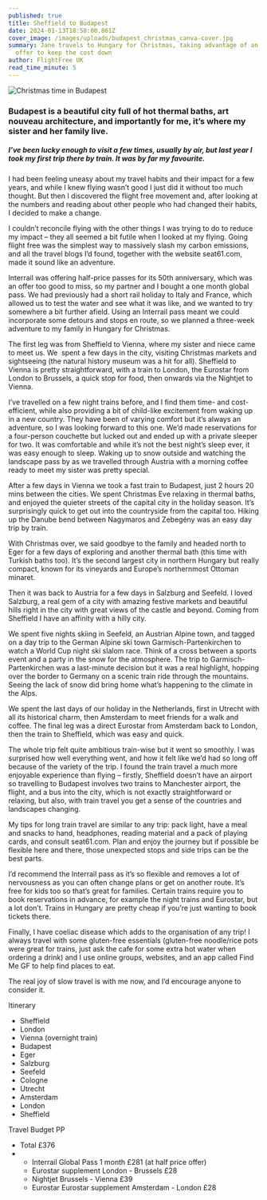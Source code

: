 ```yaml
---
published: true
title: Sheffield to Budapest
date: 2024-01-13T18:58:00.861Z
cover_image: /images/uploads/budapest_christmas_canva-cover.jpg
summary: Jane travels to Hungary for Christmas, taking advantage of an Interrail
  offer to keep the cost down
author: FlightFree UK
read_time_minute: 5
---
```

![](/images/uploads/budapest_christmas_canva.jpg "Christmas time in Budapest")

### Budapest is a beautiful city full of hot thermal baths, art nouveau architecture, and importantly for me, it’s where my sister and her family live. 

##### I’ve been lucky enough to visit a few times, usually by air, but last year I took my first trip there by train. It was by far my favourite.

I had been feeling uneasy about my travel habits and their impact for a few years, and while I knew flying wasn’t good I just did it without too much thought. But then I discovered the flight free movement and, after looking at the numbers and reading about other people who had changed their habits, I decided to make a change. 

I couldn’t reconcile flying with the other things I was trying to do to reduce my impact – they all seemed a bit futile when I looked at my flying. Going flight free was the simplest way to massively slash my carbon emissions, and all the travel blogs I’d found, together with the website seat61.com, made it sound like an adventure. 

Interrail was offering half-price passes for its 50th anniversary, which was an offer too good to miss, so my partner and I bought a one month global pass. We had previously had a short rail holiday to Italy and France, which allowed us to test the water and see what it was like, and we wanted to try somewhere a bit further afield. Using an Interrail pass meant we could incorporate some detours and stops en route, so we planned a three-week adventure to my family in Hungary for Christmas. 

The first leg was from Sheffield to Vienna, where my sister and niece came to meet us. We  spent a few days in the city, visiting Christmas markets and sightseeing (the natural history museum was a hit for all). Sheffield to Vienna is pretty straightforward, with a train to London, the Eurostar from London to Brussels, a quick stop for food, then onwards via the Nightjet to Vienna. 

I’ve travelled on a few night trains before, and I find them time- and cost-efficient, while also providing a bit of child-like excitement from waking up in a new country. They have been of varying comfort but it’s always an adventure, so I was looking forward to this one. We’d made reservations for a four-person couchette but lucked out and ended up with a private sleeper for two. It was comfortable and while it’s not the best night’s sleep ever, it was easy enough to sleep. Waking up to snow outside and watching the landscape pass by as we travelled through Austria with a morning coffee ready to meet my sister was pretty special.

After a few days in Vienna we took a fast train to Budapest, just 2 hours 20 mins between the cities. We spent Christmas Eve relaxing in thermal baths, and enjoyed the quieter streets of the capital city in the holiday season. It’s surprisingly quick to get out into the countryside from the capital too. Hiking up the Danube bend between Nagymaros and Zebegény was an easy day trip by train.

With Christmas over, we said goodbye to the family and headed north to Eger for a few days of exploring and another thermal bath (this time with Turkish baths too). It’s the second largest city in northern Hungary but really compact, known for its vineyards and Europe’s northernmost Ottoman minaret.

Then it was back to Austria for a few days in Salzburg and Seefeld. I loved Salzburg, a real gem of a city with amazing festive markets and beautiful hills right in the city with great views of the castle and beyond. Coming from Sheffield I have an affinity with a hilly city.

We spent five nights skiing in Seefeld, an Austrian Alpine town, and tagged on a day trip to the German Alpine ski town Garmisch-Partenkirchen to watch a World Cup night ski slalom race. Think of a cross between a sports event and a party in the snow for the atmosphere. The trip to Garmisch-Partenkirchen was a last-minute decision but it was a real highlight, hopping over the border to Germany on a scenic train ride through the mountains. Seeing the lack of snow did bring home what’s happening to the climate in the Alps.

We spent the last days of our holiday in the Netherlands, first in Utrecht with all its historical charm, then Amsterdam to meet friends for a walk and coffee. The final leg was a direct Eurostar from Amsterdam back to London, then the train to Sheffield, which was easy and quick. 

The whole trip felt quite ambitious train-wise but it went so smoothly. I was surprised how well everything went, and how it felt like we’d had so long off because of the variety of the trip. I found the train travel a much more enjoyable experience than flying – firstly, Sheffield doesn’t have an airport so travelling to Budapest involves two trains to Manchester airport, the flight, and a bus into the city, which is not exactly straightforward or relaxing, but also, with train travel you get a sense of the countries and landscapes changing.

My tips for long train travel are similar to any trip: pack light, have a meal and snacks to hand, headphones, reading material and a pack of playing cards, and consult seat61.com. Plan and enjoy the journey but if possible be flexible here and there, those unexpected stops and side trips can be the best parts.

I’d recommend the Interrail pass as it’s so flexible and removes a lot of nervousness as you can often change plans or get on another route. It’s free for kids too so that’s great for families. Certain trains require you to book reservations in advance, for example the night trains and Eurostar, but a lot don’t. Trains in Hungary are pretty cheap if you’re just wanting to book tickets there. 

Finally, I have coeliac disease which adds to the organisation of any trip! I always travel with some gluten-free essentials (gluten-free noodle/rice pots were great for trains, just ask the cafe for some extra hot water when ordering a drink) and I use online groups, websites, and an app called Find Me GF to help find places to eat.

The real joy of slow travel is with me now, and I’d encourage anyone to consider it.

Itinerary 

* Sheffield
* London
* Vienna (overnight train)
* Budapest
* Eger
* Salzburg
* Seefeld
* Cologne
* Utrecht
* Amsterdam
* London
* Sheffield

Travel Budget PP

* Total £376
* * Interrail Global Pass 1 month £281 (at half price offer)
  * Eurostar supplement London - Brussels £28
  * Nightjet Brussels - Vienna £39
  * Eurostar Eurostar supplement Amsterdam - London £28